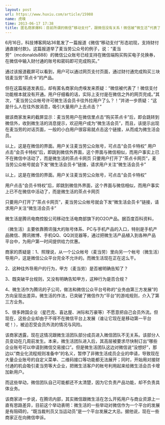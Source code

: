 ```yaml
---
layout: post
url: https://www.huxiu.com/article/15988
name: 虎嗅
time: 2013-06-17 17:38
title: 匿名商家爆料：目前所谓的微信“移动支付”，跟微信没有关系！微信被“微生活”代表了！
---
```

6月16日，科技博客网站36氪发了一篇报道《微信“移动支付”形态初现，支持财付通直接付款》。这篇报道举了麦当劳公众号的例子，说：“麦当劳”（mcdonalds888）的微信公众账号已经支持在微信端购买购买电子兑换券，在微信中输入财付通的账号和密码即可完成购买。”

通过该报道截屏可以看到，用户可以通过网页支付页面，通过财付通完成购买三块钱麦当劳“茶点卡”的产品。

但在这篇报道发表后，却有匿名商家向虎嗅发来质疑：“微信被代表了！微信支付功能根本就没有开通。用户仔细看的话，实际上支付是在微信之外的网页完成。”其次，“麦当劳公众帐号许可微生活会员卡往外拉用户了么？！”并进一步质疑：“这是什么人在往外放消息，吸引大量用户上去点击？”

据该商家发来的截屏显示：麦当劳用户在微信里点击“购买茶点卡”后，即会跳转到微信外，收到微生活的消息提示，欢迎用户成为“微生活会员”，而且，该提示出现在麦当劳的对话页面，一般的小白用户很容易就点击这个链接，从而成为微生活会员。

以上，这是在微信的界面。用户关注麦当劳公众账号，可点击“会员卡特权” 用户点击“会员卡特权”后，即跳到微信外界面，这个界面与微信相似，而用户事实上已不在微信中活动了，而是微生活的茶点卡网页 只要用户打开了“茶点卡网页”，麦当劳公众帐号就会下发“微生活会员卡”链接，请求用户关注“微生活会员卡”

以上，这是在微信的界面。用户关注麦当劳公众账号，可点击“会员卡特权”

用户点击“会员卡特权”后，即跳到微信外界面，这个界面与微信相似，而用户事实上已不在微信中活动了，而是微生活的茶点卡网页

只要用户打开了“茶点卡网页”，麦当劳公众帐号就会下发“微生活会员卡”链接，请求用户关注“微生活会员卡”

微生活是腾讯电商控股公司移动生活电商部旗下的O2O产品。据百度百科资料，

（微生活）主要依靠腾讯强大的账号体系、PC与手机产品的入口，特别是手机产品微信、腾讯微博、手机QQ、QQ浏览器等，通过把微生活产品植入到各种产品平台中，为用户第一时间提供给力优惠。

商家的质疑是：1、照理说，从一个公众帐号（麦当劳）里向另一个帐号（微生活）导用户，这是微信公众平台完全不允许的。而微生活现在正在这么干。

2、这种往外导用户的行为，甲方（麦当劳）是否被明确告知了？

3、既突破平台规则，又没有明确告知甲方，这种行为是否合规？

4、微生活作为腾讯的子公司，做法和微信公众平台号称的“业务由第三方发展”的方向呈现出差异。微生活的作法，已突破了微信作为“平台”的游戏规则，介入了第三方业务。

5、很多跨国企业（星巴克、喜达屋、洲际和万豪等）不愿意把自己会员外流。但现在，这些企业却由于不得不在微信平台上发展（谁让它现在是移动第一平台呢！），被迫忍受会员外流的情况与风险。

该商家透露，现在这情况跟微生活团队部分成员进入微信团队不无关系。该部分人员变动在几周前发生。本来，微生活团队进入后，其高层被要求尽快制订出“哪些企业账号可以申请到微信交易接口”。但是微生活团队这边对微信说“没想好”，那边以”商业化流程规则准备中”的名义，暂停了非微生活成员企业的申请，导致现在大量企业账号的自定义菜单、二维码接口等功能都无法展开；同时，开始用对接财付通的机会吸引麦当劳等大企业，把微生活客户的帐号利用起来给微生活会员卡增加新用户。

而这些举动，微信团队自己可能都还不太清楚，因为它负责产品功能，却不负责具体业务。

该商家进一步说，在腾讯内部，其实微信跟微生活在怎么开拓用户与商业资源上一直有思路差异，目前这个举动表明：微生活的一些举动对微信作为一个平台的发展是有阻碍的，“既当裁判员又当运动员”是一个平台发展之大忌。据他说，现在一些商家正在向微信申诉。

